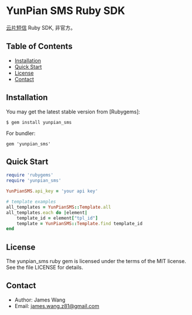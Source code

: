 YunPian SMS Ruby SDK
=========

[云片短信](https://www.yunpian.com/doc/zh_CN/introduction/brief.html) Ruby SDK, 非官方。

Table of Contents
-----------------
* [Installation](#installation)
* [Quick Start](#quick-start)
* [License](#license)
* [Contact](#contact)


Installation
------------

You may get the latest stable version from [Rubygems]:

    $ gem install yunpian_sms

For bundler:

    gem 'yunpian_sms'


Quick Start
-----------

~~~ ruby
require 'rubygems'
require 'yunpian_sms'

YunPianSMS.api_key = 'your api key'

# template examples
all_templates = YunPianSMS::Template.all
all_templates.each do |element|
    template_id = element["tpl_id"]
    template = YunPianSMS::Template.find template_id
end 
~~~


License
-------

The yunpian_sms ruby gem is licensed under the terms of the MIT license.
See the file LICENSE for details.

Contact
-------

* Author:    James Wang
* Email:     james.wang.z81@gmail.com

